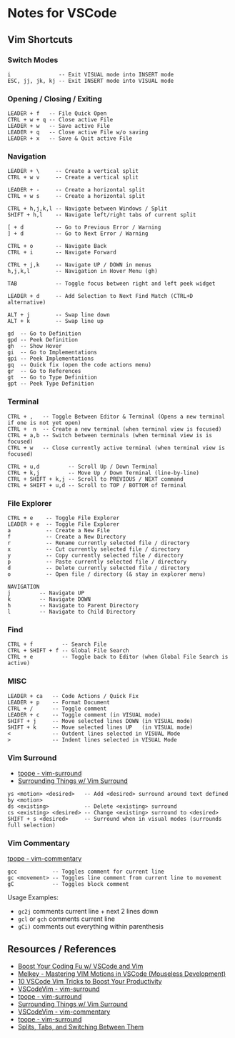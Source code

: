 # Notes for VSCode

## Vim Shortcuts

### Switch Modes

```text
i               -- Exit VISUAL mode into INSERT mode
ESC, jj, jk, kj -- Exit INSERT mode into VISUAL mode
```

### Opening / Closing / Exiting

```text
LEADER + f   -- File Quick Open
CTRL + w + q -- Close active File
LEADER + w   -- Save active File
LEADER + q   -- Close active File w/o saving
LEADER + x   -- Save & Quit active File
```

### Navigation

```text
LEADER + \     -- Create a vertical split
CTRL + w v     -- Create a vertical split

LEADER + -     -- Create a horizontal split
CTRL + w s     -- Create a horizontal split

CTRL + h,j,k,l -- Navigate between Windows / Split
SHIFT + h,l    -- Navigate left/right tabs of current split

[ + d          -- Go to Previous Error / Warning
] + d          -- Go to Next Error / Warning

CTRL + o       -- Navigate Back
CTRL + i       -- Navigate Forward

CTRL + j,k     -- Navigate UP / DOWN in menus
h,j,k,l        -- Navigation in Hover Menu (gh)

TAB            -- Toggle focus between right and left peek widget

LEADER + d     -- Add Selection to Next Find Match (CTRL+D alternative)

ALT + j        -- Swap line down
ALT + k        -- Swap line up
```

```text
gd  -- Go to Definition
gpd -- Peek Definition
gh  -- Show Hover
gi  -- Go to Implementations
gpi -- Peek Implementations
gq  -- Quick fix (open the code actions menu)
gr  -- Go to References
gt  -- Go to Type Definition
gpt -- Peek Type Definition
```

### Terminal

```text
CTRL + ,   -- Toggle Between Editor & Terminal (Opens a new terminal if one is not yet open)
CTRL +  n  -- Create a new terminal (when terminal view is focused)
CTRL + a,b -- Switch between terminals (when terminal view is is focused)
CTRL + w   -- Close currently active terminal (when terminal view is focused)

CTRL + u,d         -- Scroll Up / Down Terminal
CTRL + k,j         -- Move Up / Down Terminal (line-by-line)
CTRL + SHIFT + k,j -- Scroll to PREVIOUS / NEXT command
CTRL + SHIFT + u,d -- Scroll to TOP / BOTTOM of Terminal
```

### File Explorer

```text
CTRL + e    -- Toggle File Explorer
LEADER + e  -- Toggle File Explorer
a           -- Create a New File
f           -- Create a New Directory
r           -- Rename currently selected file / directory
x           -- Cut currently selected file / directory
y           -- Copy currently selected file / directory
p           -- Paste currently selected file / directory
d           -- Delete currently selected file / directory
o           -- Open file / directory (& stay in explorer menu)

NAVIGATION
j         -- Navigate UP
k         -- Navigate DOWN
h         -- Navigate to Parent Directory
l         -- Navigate to Child Directory
```

### Find

```text
CTRL + f         -- Search File
CTRL + SHIFT + f -- Global File Search
CTRL + e         -- Toggle back to Editor (when Global File Search is active)
```

### MISC

```text
LEADER + ca   -- Code Actions / Quick Fix
LEADER + p    -- Format Document
CTRL + /      -- Toggle comment
LEADER + c    -- Toggle comment (in VISUAL mode)
SHIFT + j     -- Move selected lines DOWN (in VISUAL mode)
SHIFT + k     -- Move selected lines UP   (in VISUAL mode)
<             -- Outdent lines selected in VISUAL Mode
>             -- Indent lines selected in VISUAL Mode
```

### Vim Surround

- [tpope - vim-surround](https://github.com/tpope/vim-surround)
- [Surrounding Things w/ Vim Surround](https://www.barbarianmeetscoding.com/boost-your-coding-fu-with-vscode-and-vim/surrounding-things-with-vim-surround/)

```text
ys <motion> <desired>   -- Add <desired> surround around text defined by <motion>
ds <existing>           -- Delete <existing> surround
cs <existing> <desired> -- Change <existing> surround to <desired>
SHIFT + s <desired>     -- Surround when in visual modes (surrounds full selection)
```

### Vim Commentary

[tpope - vim-commentary](https://github.com/tpope/vim-commentary)

```text
gcc           -- Toggles comment for current line
gc <movement> -- Toggles line comment from current line to movement
gC            -- Toggles block comment
```

Usage Examples:
- `gc2j` comments current line + next 2 lines down
- `gcl` or `gch` comments current line
- `gCi)` comments out everything within parenthesis

## Resources / References
- [Boost Your Coding Fu w/ VSCode and Vim](https://www.barbarianmeetscoding.com/boost-your-coding-fu-with-vscode-and-vim/cheatsheet)
- [Melkey - Mastering VIM Motions in VSCode (Mouseless Development)](https://www.youtube.com/watch?v=GST8we5uABo)
- [10 VSCode Vim Tricks to Boost Your Productivity](https://dev.to/ansonh/10-vs-code-vim-tricks-to-boost-your-productivity-1b0n)
- [VSCodeVim - vim-surround](https://github.com/VSCodeVim/Vim#vim-surround)
- [tpope - vim-surround](https://github.com/tpope/vim-surround)
- [Surrounding Things w/ Vim Surround](https://www.barbarianmeetscoding.com/boost-your-coding-fu-with-vscode-and-vim/surrounding-things-with-vim-surround/)
- [VSCodeVim - vim-commentary](https://github.com/VSCodeVim/Vim#vim-commentary)
- [tpope - vim-surround](https://github.com/tpope/vim-surround)
- [Splits, Tabs, and Switching Between Them](https://www.barbarianmeetscoding.com/boost-your-coding-fu-with-vscode-and-vim/splitting-windows/)